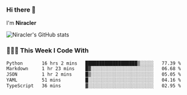 ### Hi there 👋

I'm **Niracler**

![Niracler's GitHub stats](https://github-readme-stats.vercel.app/api?username=Niracler&show_icons=true)


### 👨🏻‍💻 This Week I Code With

<!--START_SECTION:waka-->

```txt
Python       16 hrs 2 mins   ███████████████████▒░░░░░   77.39 %
Markdown     1 hr 23 mins    █▓░░░░░░░░░░░░░░░░░░░░░░░   06.68 %
JSON         1 hr 2 mins     █▒░░░░░░░░░░░░░░░░░░░░░░░   05.05 %
YAML         51 mins         █░░░░░░░░░░░░░░░░░░░░░░░░   04.16 %
TypeScript   36 mins         ▓░░░░░░░░░░░░░░░░░░░░░░░░   02.95 %
```

<!--END_SECTION:waka-->
